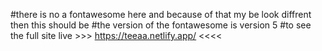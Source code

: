 #there is no  a fontawesome here and because of that my be look diffrent then this should be 
#the version of the  fontawesome is version 5
#to see the full site live >>>  https://teeaa.netlify.app/  <<<<
